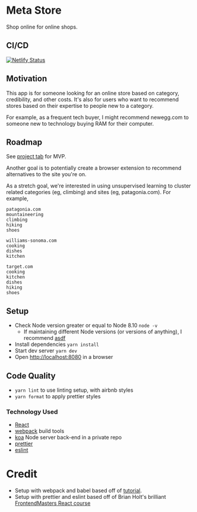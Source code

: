 # Meta Store

Shop online for online shops.

## CI/CD

[![Netlify Status](https://api.netlify.com/api/v1/badges/130e18f7-f149-4b30-b234-6a9ec519e7b4/deploy-status)](https://app.netlify.com/sites/nostalgic-jones-e88a96/deploys)

## Motivation

This app is for someone looking for an online store based on category, credibility, and other costs. It's also for users who want to recommend stores based on their expertise to people new to a category.

For example, as a frequent tech buyer, I might recommend newegg.com to someone new to technology buying RAM for their computer.

## Roadmap

See [project tab](https://github.com/JackHowa/meta-store-frontend/projects/3) for MVP.

Another goal is to potentially create a browser extension to recommend alternatives to the site you're on.

As a stretch goal, we're interested in using unsupervised learning to cluster related categories (eg, climbing) and sites (eg, patagonia.com). For example,

```
patagonia.com
mountaineering
climbing
hiking
shoes

williams-sonoma.com
cooking
dishes
kitchen

target.com
cooking
kitchen
dishes
hiking
shoes
```

## Setup

- Check Node version greater or equal to Node 8.10 `node -v`
  - If maintaining different Node versions (or versions of anything), I recommend [asdf](https://github.com/asdf-vm/asdf)
- Install dependencies `yarn install`
- Start dev server `yarn dev`
- Open [http://localhost:8080](http://localhost:8080) in a browser

## Code Quality

- `yarn lint` to use linting setup, with airbnb styles
- `yarn format` to apply prettier styles

### Technology Used

- [React](https://github.com/facebook/react)
- [webpack](https://webpack.js.org/) build tools
- [koa](https://koajs.com/) Node server back-end in a private repo
- [prettier](https://github.com/prettier/prettier)
- [eslint](https://github.com/eslint/eslint)

# Credit

- Setup with webpack and babel based off of [tutorial](https://dev.to/iamismile/how-to-setup-webpack-and-babel-for-react-59ph).
- Setup with prettier and eslint based off of Brian Holt's brilliant [FrontendMasters React course](https://btholt.github.io/complete-intro-to-react-v5/)
